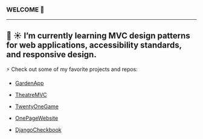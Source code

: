 ### WELCOME 👋
---
 🌱 :sunny: I’m currently learning MVC design patterns for web applications, accessibility standards, and responsive design.
---
 ⚡ Check out some of my favorite projects and repos: 
- [GardenApp](https://github.com/esievaughn/Python-Live-Project)

- [TheatreMVC](https://github.com/esievaughn/TheaterMVC)

- [TwentyOneGame](https://github.com/esievaughn/C-Sharp-Projects/tree/master/TwentyOne)

- [OnePageWebsite](https://github.com/esievaughn/Javascript-Projects/tree/main/OnePageWebsite)

- [DjangoCheckbook](https://github.com/esievaughn/DjangoCheckbook)

